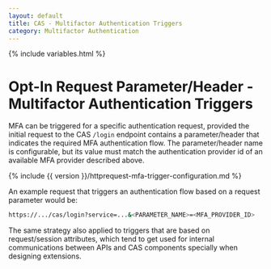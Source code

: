 ```yaml
---
layout: default
title: CAS - Multifactor Authentication Triggers
category: Multifactor Authentication
---
```


{% include variables.html %}

# Opt-In Request Parameter/Header - Multifactor Authentication Triggers

MFA can be triggered for a specific authentication request, provided
the initial request to the CAS `/login` endpoint contains a parameter/header
that indicates the required MFA authentication flow. The parameter/header name
is configurable, but its value must match the authentication provider id
of an available MFA provider described above.

{% include {{ version }}/httprequest-mfa-trigger-configuration.md %}

An example request that triggers an authentication flow based on a request parameter would be:

```bash
https://.../cas/login?service=...&<PARAMETER_NAME>=<MFA_PROVIDER_ID>
```

The same strategy also applied to triggers that are based on request/session 
attributes, which tend to get used for internal communications between 
APIs and CAS components specially when designing extensions.
